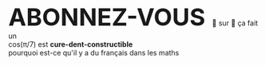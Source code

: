 <font size="10"> **ABONNEZ-VOUS** </font>
🍕 sur 🍕 ça fait un<br>
cos(π/7) est <b>cure-dent-constructible</b><br>
pourquoi est-ce qu'il y a du français dans les maths
